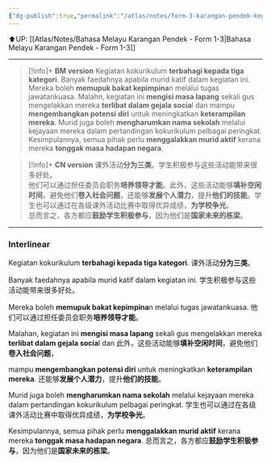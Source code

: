```yaml
---
{"dg-publish":true,"permalink":"/atlas/notes/form-3-karangan-pendek-kegiatan-kokurikulum/"}
---
```


⬆️UP: [[Atlas/Notes/Bahasa Melayu Karangan Pendek - Form 1-3\|Bahasa Melayu Karangan Pendek - Form 1-3]]

---

> [!info]+ **BM version**
> Kegiatan kokurikulum **terbahagi kepada tiga kategori**. Banyak faedahnya apabila murid katif dalam kegiatan ini.
> Mereka boleh **memupuk bakat kepimpina**n melalui tugas jawatankuasa. Malahn, kegiatan ini **mengisi masa lapang** sekali gus mengelakkan mereka **terlibat dalam gejala socia**l dan mampu **mengembangkan potensi diri** untuk meningkatkan **keterampilan mereka**. Murid juga boleh **mengharumkan nama sekolah** melalui kejayaan mereka dalam pertandingan kokurikulum pelbagai peringkat.
> Kesimpulannya, semua pihak perlu **menggalakkan murid aktif** kerana mereka **tonggak masa hadapan negara**.

> [!info]+ **CN version**
> 课外活动**分为三类**。学生积极参与这些活动能带来很多好处。  
> 他们可以通过担任委员会职务**培养领导才能**。此外，这些活动能够**填补空闲时间**，避免他们**卷入社会问题**，还能够**发展个人潜力**，提升**他们的技能**。学生也可以通过在各级课外活动比赛中取得优异成绩，**为学校争光**。  
> 总而言之，各方都应**鼓励学生积极参与**，因为他们是**国家未来的栋梁**。

---

### Interlinear

Kegiatan kokurikulum **terbahagi kepada tiga kategori**. 
课外活动**分为三类**。

Banyak faedahnya apabila murid katif dalam kegiatan ini.
学生积极参与这些活动能带来很多好处。  

Mereka boleh **memupuk bakat kepimpina**n melalui tugas jawatankuasa. 
他们可以通过担任委员会职务**培养领导才能**。

Malahan, kegiatan ini **mengisi masa lapang** sekali gus mengelakkan mereka **terlibat dalam gejala socia**l dan
此外，这些活动能够**填补空闲时间**，避免他们**卷入社会问题**，

mampu **mengembangkan potensi diri** untuk meningkatkan **keterampilan mereka**. 
还能够**发展个人潜力**，提升**他们的技能**。

Murid juga boleh **mengharumkan nama sekolah** melalui kejayaan mereka dalam pertandingan kokurikulum pelbagai peringkat.
学生也可以通过在各级课外活动比赛中取得优异成绩，**为学校争光**。  

Kesimpulannya, semua pihak perlu **menggalakkan murid aktif** kerana mereka **tonggak masa hadapan negara**.
总而言之，各方都应**鼓励学生积极参与**，因为他们是**国家未来的栋梁**。
